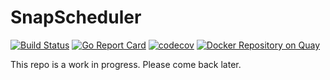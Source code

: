 # SnapScheduler

[![Build Status](https://travis-ci.com/backube/snap-scheduler.svg?branch=master)](https://travis-ci.com/backube/snap-scheduler)
[![Go Report Card](https://goreportcard.com/badge/github.com/backube/snap-scheduler)](https://goreportcard.com/report/github.com/backube/snap-scheduler)
[![codecov](https://codecov.io/gh/backube/snap-scheduler/branch/master/graph/badge.svg)](https://codecov.io/gh/backube/snap-scheduler)
[![Docker Repository on Quay](https://quay.io/repository/backube/snapscheduler/status
        "Docker Repository on Quay")](https://quay.io/repository/backube/snapscheduler)

This repo is a work in progress. Please come back later.
